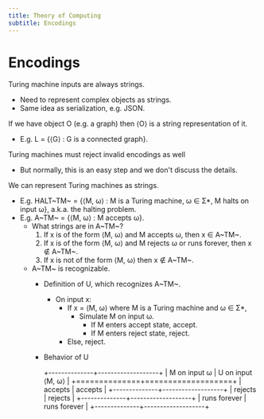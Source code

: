 ```yaml
---
title: Theory of Computing
subtitle: Encodings
---
```


# Encodings
Turing machine inputs are always strings.

- Need to represent complex objects as strings.
- Same idea as serialization, e.g. JSON.

If we have object O (e.g. a graph) then ⟨O⟩ is a string representation of it.

- E.g. L = {⟨G⟩ : G is a connected graph}.

Turing machines must reject invalid encodings as well

- But normally, this is an easy step and we don't discuss the details.

We can represent Turing machines as strings.

- E.g. HALT~TM~ = {⟨M, ω⟩ : M is a Turing machine, ω ∈ Σ*, M halts on input ω}, a.k.a. the halting problem.
- E.g. A~TM~ = {⟨M, ω⟩ : M accepts ω}.
  - What strings are in A~TM~?
    1) If x is of the form ⟨M, ω⟩ and M accepts ω, then x ∈ A~TM~.
    2) If x is of the form ⟨M, ω⟩ and M rejects ω or runs forever, then x ∉ A~TM~.
    3) If x is not of the form ⟨M, ω⟩ then x ∉ A~TM~.
  - A~TM~ is recognizable.
    - Definition of U, which recognizes A~TM~.
      - On input x:
        - If x = ⟨M, ω⟩ where M is a Turing machine and ω ∈ Σ*,
          - Simulate M on input ω.
            - If M enters accept state, accept.
            - If M enters reject state, reject.
        - Else, reject.
    - Behavior of U

      +--------------+-------------------+
      | M on input ω | U on input ⟨M, ω⟩ |
      +==============+===================+
      | accepts      | accepts           |
      +--------------+-------------------+
      | rejects      | rejects           |
      +--------------+-------------------+
      | runs forever | runs forever      |
      +--------------+-------------------+
